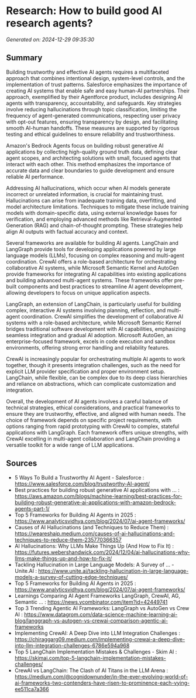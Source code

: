 # Research: How to build good AI research agents?

*Generated on: 2024-12-29 09:35:30*

## Summary

Building trustworthy and effective AI agents requires a multifaceted approach that combines intentional design, system-level controls, and the implementation of trust patterns. Salesforce emphasizes the importance of creating AI systems that enable safe and easy human-AI partnerships. Their approach, exemplified by their Agentforce product, includes designing AI agents with transparency, accountability, and safeguards. Key strategies involve reducing hallucinations through topic classification, limiting the frequency of agent-generated communications, respecting user privacy with opt-out features, ensuring transparency by design, and facilitating smooth AI-human handoffs. These measures are supported by rigorous testing and ethical guidelines to ensure reliability and trustworthiness.

Amazon's Bedrock Agents focus on building robust generative AI applications by collecting high-quality ground truth data, defining clear agent scopes, and architecting solutions with small, focused agents that interact with each other. This method emphasizes the importance of accurate data and clear boundaries to guide development and ensure reliable AI performance.

Addressing AI hallucinations, which occur when AI models generate incorrect or unrelated information, is crucial for maintaining trust. Hallucinations can arise from inadequate training data, overfitting, and model architecture limitations. Techniques to mitigate these include training models with domain-specific data, using external knowledge bases for verification, and employing advanced methods like Retrieval-Augmented Generation (RAG) and chain-of-thought prompting. These strategies help align AI outputs with factual accuracy and context.

Several frameworks are available for building AI agents. LangChain and LangGraph provide tools for developing applications powered by large language models (LLMs), focusing on complex reasoning and multi-agent coordination. CrewAI offers a role-based architecture for orchestrating collaborative AI systems, while Microsoft Semantic Kernel and AutoGen provide frameworks for integrating AI capabilities into existing applications and building advanced multi-agent systems. These frameworks offer pre-built components and best practices to streamline AI agent development, allowing developers to focus on unique application aspects.

LangGraph, an extension of LangChain, is particularly useful for building complex, interactive AI systems involving planning, reflection, and multi-agent coordination. CrewAI simplifies the development of collaborative AI systems with a role-based architecture, while Microsoft Semantic Kernel bridges traditional software development with AI capabilities, emphasizing seamless integration and gradual AI adoption. Microsoft AutoGen, an enterprise-focused framework, excels in code execution and sandbox environments, offering strong error handling and reliability features.

CrewAI is increasingly popular for orchestrating multiple AI agents to work together, though it presents integration challenges, such as the need for explicit LLM provider specification and proper environment setup. LangChain, while flexible, can be complex due to its deep class hierarchies and reliance on abstractions, which can complicate customization and integration.

Overall, the development of AI agents involves a careful balance of technical strategies, ethical considerations, and practical frameworks to ensure they are trustworthy, effective, and aligned with human needs. The choice of framework depends on specific project requirements, with options ranging from rapid prototyping with CrewAI to complex, stateful applications with LangGraph. Each framework offers unique strengths, with CrewAI excelling in multi-agent collaboration and LangChain providing a versatile toolkit for a wide range of LLM applications.

## Sources

* 5 Ways To Build a Trustworthy AI Agent - Salesforce : https://www.salesforce.com/blog/trustworthy-AI-agent/
* Best practices for building robust generative AI applications with ... : https://aws.amazon.com/blogs/machine-learning/best-practices-for-building-robust-generative-ai-applications-with-amazon-bedrock-agents-part-1/
* Top 5 Frameworks for Building AI Agents in 2025 : https://www.analyticsvidhya.com/blog/2024/07/ai-agent-frameworks/
* Causes of AI Hallucinations (and Techniques to Reduce Them) : https://weareshaip.medium.com/causes-of-ai-hallucinations-and-techniques-to-reduce-them-235770366357
* AI Hallucinations: Why LLMs Make Things Up (And How to Fix It) : https://futures.webershandwick.com/2024/12/04/ai-hallucinations-why-llms-make-things-up-and-how-to-fix-it/
* Tackling Hallucination in Large Language Models: A Survey of ... - Unite.AI : https://www.unite.ai/tackling-hallucination-in-large-language-models-a-survey-of-cutting-edge-techniques/
* Top 5 Frameworks for Building AI Agents in 2025 : https://www.analyticsvidhya.com/blog/2024/07/ai-agent-frameworks/
* Learnings Comparing AI Agent Frameworks LangGraph, CrewAI, AG, Semantic ... : https://news.ycombinator.com/item?id=42449741
* Top 3 Trending Agentic AI Frameworks: LangGraph vs AutoGen vs Crew AI : https://www.datagrom.com/data-science-machine-learning-ai-blog/langgraph-vs-autogen-vs-crewai-comparison-agentic-ai-frameworks
* Implementing CrewAI: A Deep Dive into LLM Integration Challenges : https://chiraggarg09.medium.com/implementing-crewai-a-deep-dive-into-llm-integration-challenges-6786e594a968
* Top 5 LangChain Implementation Mistakes & Challenges - Skim AI : https://skimai.com/top-5-langchain-implementation-mistakes-challenges/
* CrewAI vs LangChain: The Clash of AI Titans in the LLM Arena : https://medium.com/@cognidownunder/in-the-ever-evolving-world-of-ai-frameworks-two-contenders-have-risen-to-prominence-each-vying-ee511ca7a366
